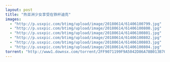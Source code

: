 ```yaml
---
layout: post
title: "热亚洲少女享受在铁杆迪克"
images:
  - "http://p.usxpic.com/btimg/upload/image/20180614/61406100799.jpg"
  - "http://p.usxpic.com/btimg/upload/image/20180614/61406100800.jpg"
  - "http://p.usxpic.com/btimg/upload/image/20180614/61406100801.jpg"
  - "http://p.usxpic.com/btimg/upload/image/20180614/61406100802.jpg"
  - "http://p.usxpic.com/btimg/upload/image/20180614/61406100803.jpg"
  - "http://p.usxpic.com/btimg/upload/image/20180614/61406100804.jpg"
torrent: "http://www1.downsx.com/torrent/2FF9071199F9A5042D86A78B013B70FD69A77B3E"
---
```

